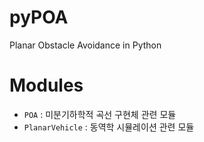 # pyPOA
Planar Obstacle Avoidance in Python



# Modules

- `POA` : 미분기하학적 곡선 구현체 관련 모듈
- `PlanarVehicle` : 동역학 시뮬레이션 관련 모듈
